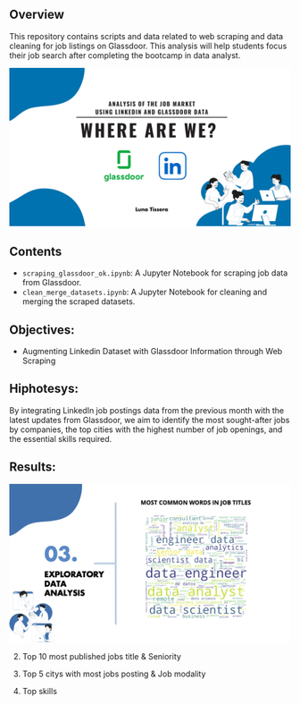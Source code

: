 ## Overview
This repository contains scripts and data related to web scraping and data cleaning for job listings on Glassdoor.
This analysis will help students focus their job search after completing the bootcamp in data analyst.

![Portada](img/portada.png)

## Contents
- `scraping_glassdoor_ok.ipynb`: A Jupyter Notebook for scraping job data from Glassdoor.
- `clean_merge_datasets.ipynb`: A Jupyter Notebook for cleaning and merging the scraped datasets.

## Objectives:
- Augmenting Linkedin Dataset with Glassdoor Information through Web Scraping

## Hiphotesys:
By integrating LinkedIn job postings data from the previous month with the latest updates from Glassdoor, we aim to identify the most sought-after jobs by companies, the top cities with the highest number of job openings, and the essential skills required. 

## Results: 
![1](img/1.png)

2. Top 10 most published jobs title & Seniority
   
3. Top 5 citys with most jobs  posting & Job modality

4. Top skills
